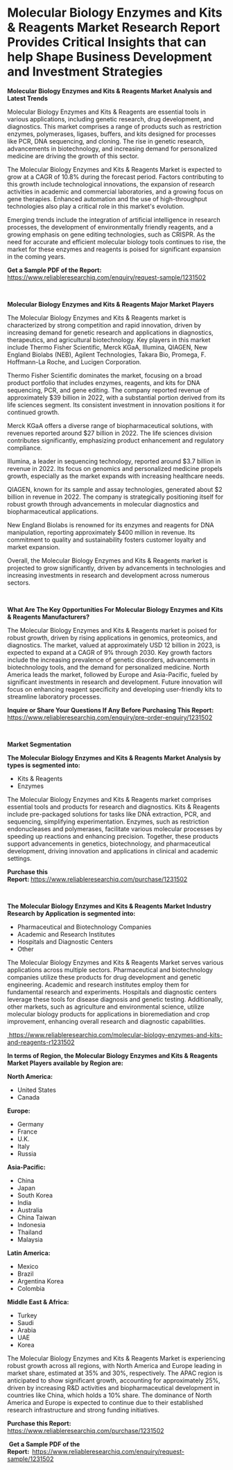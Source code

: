 <p><h1>Molecular Biology Enzymes and Kits & Reagents Market Research Report Provides Critical Insights that can help Shape Business Development and Investment Strategies</h1></p><p><strong>Molecular Biology Enzymes and Kits & Reagents Market Analysis and Latest Trends</strong></p>
<p><p>Molecular Biology Enzymes and Kits & Reagents are essential tools in various applications, including genetic research, drug development, and diagnostics. This market comprises a range of products such as restriction enzymes, polymerases, ligases, buffers, and kits designed for processes like PCR, DNA sequencing, and cloning. The rise in genetic research, advancements in biotechnology, and increasing demand for personalized medicine are driving the growth of this sector.</p><p>The Molecular Biology Enzymes and Kits & Reagents Market is expected to grow at a CAGR of 10.8% during the forecast period. Factors contributing to this growth include technological innovations, the expansion of research activities in academic and commercial laboratories, and a growing focus on gene therapies. Enhanced automation and the use of high-throughput technologies also play a critical role in this market's evolution.</p><p>Emerging trends include the integration of artificial intelligence in research processes, the development of environmentally friendly reagents, and a growing emphasis on gene editing technologies, such as CRISPR. As the need for accurate and efficient molecular biology tools continues to rise, the market for these enzymes and reagents is poised for significant expansion in the coming years.</p></p>
<p><strong>Get a Sample PDF of the Report:&nbsp;</strong> <a href="https://www.reliableresearchiq.com/enquiry/request-sample/1231502?utm_campaign=1134&utm_medium=2&utm_source=Github&utm_content=ia&utm_term=13042025&utm_id=molecular-biology-enzymes-and-kits-reagents">https://www.reliableresearchiq.com/enquiry/request-sample/1231502</a></p>
<p>&nbsp;</p>
<p><strong>Molecular Biology Enzymes and Kits & Reagents Major Market Players</strong></p>
<p><p>The Molecular Biology Enzymes and Kits & Reagents market is characterized by strong competition and rapid innovation, driven by increasing demand for genetic research and applications in diagnostics, therapeutics, and agricultural biotechnology. Key players in this market include Thermo Fisher Scientific, Merck KGaA, Illumina, QIAGEN, New England Biolabs (NEB), Agilent Technologies, Takara Bio, Promega, F. Hoffmann-La Roche, and Lucigen Corporation.</p><p>Thermo Fisher Scientific dominates the market, focusing on a broad product portfolio that includes enzymes, reagents, and kits for DNA sequencing, PCR, and gene editing. The company reported revenue of approximately $39 billion in 2022, with a substantial portion derived from its life sciences segment. Its consistent investment in innovation positions it for continued growth.</p><p>Merck KGaA offers a diverse range of biopharmaceutical solutions, with revenues reported around $27 billion in 2022. The life sciences division contributes significantly, emphasizing product enhancement and regulatory compliance.</p><p>Illumina, a leader in sequencing technology, reported around $3.7 billion in revenue in 2022. Its focus on genomics and personalized medicine propels growth, especially as the market expands with increasing healthcare needs.</p><p>QIAGEN, known for its sample and assay technologies, generated about $2 billion in revenue in 2022. The company is strategically positioning itself for robust growth through advancements in molecular diagnostics and biopharmaceutical applications.</p><p>New England Biolabs is renowned for its enzymes and reagents for DNA manipulation, reporting approximately $400 million in revenue. Its commitment to quality and sustainability fosters customer loyalty and market expansion.</p><p>Overall, the Molecular Biology Enzymes and Kits & Reagents market is projected to grow significantly, driven by advancements in technologies and increasing investments in research and development across numerous sectors.</p></p>
<p>&nbsp;</p>
<p><strong>What Are The Key Opportunities For Molecular Biology Enzymes and Kits & Reagents Manufacturers?</strong></p>
<p><p>The Molecular Biology Enzymes and Kits & Reagents market is poised for robust growth, driven by rising applications in genomics, proteomics, and diagnostics. The market, valued at approximately USD 12 billion in 2023, is expected to expand at a CAGR of 9% through 2030. Key growth factors include the increasing prevalence of genetic disorders, advancements in biotechnology tools, and the demand for personalized medicine. North America leads the market, followed by Europe and Asia-Pacific, fueled by significant investments in research and development. Future innovation will focus on enhancing reagent specificity and developing user-friendly kits to streamline laboratory processes.</p></p>
<p><strong>Inquire or Share Your Questions If Any Before Purchasing This Report:</strong> <a href="https://www.reliableresearchiq.com/enquiry/pre-order-enquiry/1231502?utm_campaign=1134&utm_medium=2&utm_source=Github&utm_content=ia&utm_term=13042025&utm_id=molecular-biology-enzymes-and-kits-reagents">https://www.reliableresearchiq.com/enquiry/pre-order-enquiry/1231502</a></p>
<p>&nbsp;</p>
<p><strong>Market Segmentation</strong></p>
<p><strong>The Molecular Biology Enzymes and Kits & Reagents Market Analysis by types is segmented into:</strong></p>
<p><ul><li>Kits & Reagents</li><li>Enzymes</li></ul></p>
<p><p>The Molecular Biology Enzymes and Kits & Reagents market comprises essential tools and products for research and diagnostics. Kits & Reagents include pre-packaged solutions for tasks like DNA extraction, PCR, and sequencing, simplifying experimentation. Enzymes, such as restriction endonucleases and polymerases, facilitate various molecular processes by speeding up reactions and enhancing precision. Together, these products support advancements in genetics, biotechnology, and pharmaceutical development, driving innovation and applications in clinical and academic settings.</p></p>
<p><strong>Purchase this Report:&nbsp;</strong><a href="https://www.reliableresearchiq.com/purchase/1231502?utm_campaign=1134&utm_medium=2&utm_source=Github&utm_content=ia&utm_term=13042025&utm_id=molecular-biology-enzymes-and-kits-reagents">https://www.reliableresearchiq.com/purchase/1231502</a></p>
<p>&nbsp;</p>
<p><strong>The Molecular Biology Enzymes and Kits & Reagents Market Industry Research by Application is segmented into:</strong></p>
<p><ul><li>Pharmaceutical and Biotechnology Companies</li><li>Academic and Research Institutes</li><li>Hospitals and Diagnostic Centers</li><li>Other</li></ul></p>
<p><p>The Molecular Biology Enzymes and Kits & Reagents Market serves various applications across multiple sectors. Pharmaceutical and biotechnology companies utilize these products for drug development and genetic engineering. Academic and research institutes employ them for fundamental research and experiments. Hospitals and diagnostic centers leverage these tools for disease diagnosis and genetic testing. Additionally, other markets, such as agriculture and environmental science, utilize molecular biology products for applications in bioremediation and crop improvement, enhancing overall research and diagnostic capabilities.</p></p>
<p><a href="https://www.reliableresearchiq.com/molecular-biology-enzymes-and-kits-and-reagents-r1231502?utm_campaign=1134&utm_medium=2&utm_source=Github&utm_content=ia&utm_term=13042025&utm_id=molecular-biology-enzymes-and-kits-reagents">&nbsp;https://www.reliableresearchiq.com/molecular-biology-enzymes-and-kits-and-reagents-r1231502</a></p>
<p><strong>In terms of Region, the Molecular Biology Enzymes and Kits & Reagents Market Players available by Region are:</strong></p>
<p>
    <p> <strong> North America: </strong>
        <ul>
            <li>United States</li>
            <li>Canada</li>
        </ul>
        </p> 
    <p> <strong> Europe: </strong>
        <ul>
            <li>Germany</li>
            <li>France</li>
            <li>U.K.</li>
            <li>Italy</li>
            <li>Russia</li>
        </ul>
        </p> 
    <p> <strong> Asia-Pacific: </strong>
        <ul>
            <li>China</li>
            <li>Japan</li>
            <li>South Korea</li>
            <li>India</li>
            <li>Australia</li>
            <li>China Taiwan</li>
            <li>Indonesia</li>
            <li>Thailand</li>
            <li>Malaysia</li>
        </ul>
        </p> 
    <p> <strong> Latin America: </strong>
        <ul>
            <li>Mexico</li>
            <li>Brazil</li>
            <li>Argentina Korea</li>
            <li>Colombia</li>
        </ul>
        </p> 
    <p> <strong> Middle East & Africa: </strong>
        <ul>
            <li>Turkey</li>
            <li>Saudi</li>
            <li>Arabia</li>
            <li>UAE</li>
            <li>Korea</li>
        </ul>
    </p>
    </p>
<p><p>The Molecular Biology Enzymes and Kits & Reagents Market is experiencing robust growth across all regions, with North America and Europe leading in market share, estimated at 35% and 30%, respectively. The APAC region is anticipated to show significant growth, accounting for approximately 25%, driven by increasing R&D activities and biopharmaceutical development in countries like China, which holds a 10% share. The dominance of North America and Europe is expected to continue due to their established research infrastructure and strong funding initiatives.</p></p>
<p><strong>Purchase this Report: </strong><a href="https://www.reliableresearchiq.com/purchase/1231502?utm_campaign=1134&utm_medium=2&utm_source=Github&utm_content=ia&utm_term=13042025&utm_id=molecular-biology-enzymes-and-kits-reagents">https://www.reliableresearchiq.com/purchase/1231502</a></p>
<p>&nbsp;<strong>Get a Sample PDF of the Report:&nbsp;&nbsp;</strong><a href="https://www.reliableresearchiq.com/enquiry/request-sample/1231502?utm_campaign=1134&utm_medium=2&utm_source=Github&utm_content=ia&utm_term=13042025&utm_id=molecular-biology-enzymes-and-kits-reagents">https://www.reliableresearchiq.com/enquiry/request-sample/1231502</a></p>
<p><strong></strong></p>
<p><p></p><p></p><p></p></p>